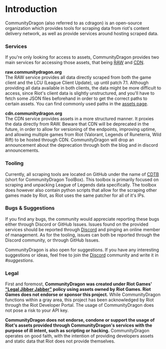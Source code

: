 # Introduction
CommunityDragon (also referred to as cdragon) is an open-source organization which provides tools for scraping data from riot's content delivery network, as well as provide services around hosting scraped data.

### Services
If you're only looking for access to assets, CommunityDragon provides two main services for accessing those assets, that being [RAW](https://raw.communitydragon.org) and [CDN](https://cdn.communitydragon.org). 

**raw.communitydragon.org**\
The RAW service provides all data directly scraped from both the game client and the LCU (League Client Update), up until patch 7.1. Although providing all data available in both clients, the data might be more difficult to access, since Riot's client data is slightly unstructured, and you'll have to fetch some JSON files beforehand in order to get the correct paths to certain assets. You can find commonly used paths in the [assets page](https://www.communitydragon.org/documentation/assets).

**cdn.communitydragon.org**\
The CDN service provides assets in a more structured manner. It proxies the data directly from RAW. Beware that CDN will be deprecated in the future, in order to allow for versioning of the endpoints, improving uptime, and allowing multiple games from Riot (Valorant, Legends of Runeterra, Wild Rift) to be hosted through CDN. CommunityDragon will drop an announcement about the deprecation through both the blog and in discord announcements.

### Tooling
Currently, all scraping tools are located on GitHub under the name of [CDTB](https://github.com/communitydragon/cdtb) (short for CommunityDragon ToolBox). This toolbox is primarily focused on scraping and unpacking League of Legends data specifically. The toolbox does however also contain python scripts that allow for the scraping other games made by Riot, as Riot uses the same patcher for all of it's IPs.

### Bugs & Suggestions
If you find any bugs, the community would appreciate reporting these bugs either through Discord or GitHub Issues. Issues found on the provided services should be reported through [Discord](https://discord.gg/rZQwuek) and pinging an online member of management. As for the tooling, issues can both be reported through the Discord community, or through GitHub Issues.

CommunityDragon is also open for suggestions. If you have any interesting suggestions or ideas, feel free to join the [Discord](https://discord.gg/rZQwuek) community and write it in *#suggestions*.

### Legal
First and foremost, **CommunityDragon was created under Riot Games' ["Legal Jibber Jabber"](https://www.riotgames.com/en/legal) policy using assets owned by Riot Games. Riot Games does not endorse or sponsor this project.** While CommunityDragon functions within a gray area, this project has been acknowledged by Riot through the Riot Developer Portal. The usage of CommunityDragon does not pose a risk to your API key.

**CommunityDragon does not endorse, condone or support the usage of Riot's assets provided through CommunityDragon's services with the purpose of ill intent, such as scripting or hacking.** CommunityDragon operates on good faith, with the intention of providing developers assets and static data that Riot does not provide themselves.
